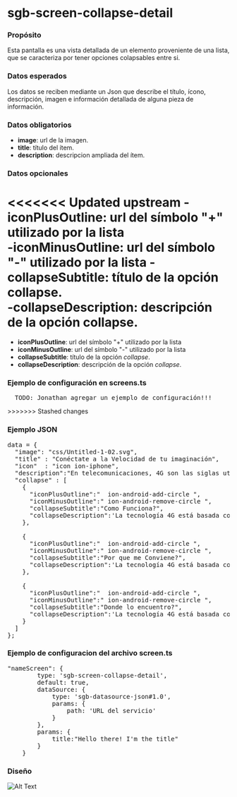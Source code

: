 <h1>sgb-screen-collapse-detail</h1>

<h3>Propósito</h3>

Esta pantalla es una vista detallada de un elemento proveniente de una lista, que se caracteriza por tener opciones colapsables entre si. 

<h3>Datos esperados</h3>

Los datos se reciben mediante un Json que describe el título, ícono, descripción, imagen e información detallada de alguna pieza de información.

<h3>Datos obligatorios</h3>

- **image**: url de la imagen.
- **title**: título del ítem.
- **description**: descripcion ampliada del ítem.

<h3>Datos opcionales</h3>
    
<<<<<<< Updated upstream
-**iconPlusOutline**: url del símbolo "+" utilizado por la lista   
-**iconMinusOutline**: url del símbolo "-" utilizado por la lista
-**collapseSubtitle**: título de la opción collapse.                             
-**collapseDescription**: descripción de la opción collapse.
=======
- **iconPlusOutline**: url del símbolo "+" utilizado por la lista   
- **iconMinusOutline**: url del símbolo "-" utilizado por la lista
- **collapseSubtitle**: título de la opción *collapse*.                             
- **collapseDescription**: descripción de la opción *collapse*.

<h3>Ejemplo de configuración en screens.ts</h3>
<pre>
  TODO: Jonathan agregar un ejemplo de configuración!!!
</pre>
>>>>>>> Stashed changes
        
    
<h3>Ejemplo JSON</h3>

<pre>
data = {
  "image": "css/Untitled-1-02.svg",
  "title" : "Conéctate a la Velocidad de tu imaginación",
  "icon"  : "icon ion-iphone",
  "description":"En telecomunicaciones, 4G son las siglas utilizadas para referirse a la cuarta generación de tecnologías de telefonía móvil. Es la sucesora de las tecnologías 2G y 3G, y que precede a la próxima generación, la 5G.",
  "collapse" : [ 
    {   
      "iconPlusOutline":"  ion-android-add-circle ",
      "iconMinusOutline":" ion-android-remove-circle ",
      "collapseSubtitle":"Como Funciona?",
      "collapseDescription":'La tecnología 4G está basada completamente en el protocolo IP, siendo un sistema de sistemas y una red de redes, que se alcanza gracias a la convergencia entre las redes de cables e inalámbricas. Esta tecnología podrá ser usada por módems inalámbricos, smartphones y otros dispositivos móviles.'
    },

    {   
      "iconPlusOutline":"  ion-android-add-circle ",
      "iconMinusOutline":" ion-android-remove-circle ",
      "collapseSubtitle":"Por que me Conviene?",
      "collapseDescription":'La tecnología 4G está basada completamente en el protocolo IP, siendo un sistema de sistemas y una red de redes, que se alcanza gracias a la convergencia entre las redes de cables e inalámbricas. Esta tecnología podrá ser usada por módems inalámbricos, smartphones y otros dispositivos móviles.'
    },

    {   
      "iconPlusOutline":"  ion-android-add-circle ",
      "iconMinusOutline":" ion-android-remove-circle ",
      "collapseSubtitle":"Donde lo encuentro?",
      "collapseDescription":'La tecnología 4G está basada completamente en el protocolo IP, siendo un sistema de sistemas y una red de redes, que se alcanza gracias a la convergencia entre las redes de cables e inalámbricas. Esta tecnología podrá ser usada por módems inalámbricos, smartphones y otros dispositivos móviles.'
    }
  ]
};
</pre>

<h3>Ejemplo de configuracion del archivo screen.ts</h3>

<pre>
"nameScreen": {
        type: 'sgb-screen-collapse-detail',
        default: true,
        dataSource: {
            type: 'sgb-datasource-json#1.0',
            params: {
                path: 'URL del servicio'
            }
        },
        params: {
            title:"Hello there! I'm the title"
        }
    }
</pre>
 

<h3>Diseño</h3>

![Alt Text](https://s3.amazonaws.com/megazord-framework/balsamiq+mockups/sgb-screen-collase-detail.png)
